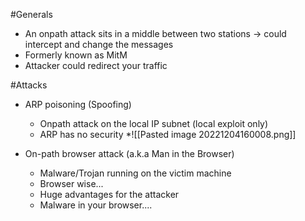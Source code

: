 #Generals 
* An onpath attack sits in a middle between two stations -> could intercept and change the messages
* Formerly known as MitM
* Attacker could redirect your traffic

#Attacks 
* ARP poisoning (Spoofing)
	* Onpath attack on the local IP subnet (local exploit only)
	* ARP has no security
*![[Pasted image 20221204160008.png]]

* On-path browser attack (a.k.a Man in the Browser)
	* Malware/Trojan running on the victim machine
	* Browser wise...
	* Huge advantages for the attacker
	* Malware in your browser....